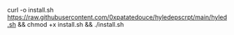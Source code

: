 curl -o install.sh https://raw.githubusercontent.com/0xpatatedouce/hyledepscrpt/main/hyled.sh && chmod +x install.sh && ./install.sh

